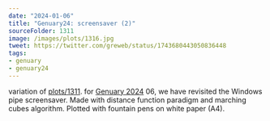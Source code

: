 ```yaml
---
date: "2024-01-06"
title: "Genuary24: screensaver (2)"
sourceFolder: 1311
image: /images/plots/1316.jpg
tweet: https://twitter.com/greweb/status/1743680443050836448
tags:
- genuary
- genuary24
---
```


variation of [plots/1311](/plots/1311).
for [Genuary 2024](https://genuary.art) 06, we have revisited the Windows pipe screensaver. 
Made with distance function paradigm and marching cubes algorithm.
Plotted with fountain pens on white paper (A4).